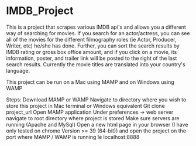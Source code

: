# IMDB_Project

This is a project that scrapes various IMDB api's and allows you a different way of searching for movies. If you search for an actor/actress, you can see all of the movies for the different filmography roles (ie Actor, Producer, Writer, etc) he/she has done. Further, you can sort the search results by IMDB rating or gross box office amount, and if you click on a movie, its information, poster, and trailer link will be posted to the right of the last search results. Currently the movie titles are translated into your country's language.

This project can be run on a Mac using MAMP and on Windows using WAMP

Steps:
Download MAMP or WAMP
Navigate to directory where you wish to store this project in Mac terminal or Windows equivalent
Git clone project_url
Open MAMP application
Under preferences -> web server navigate to root directory where project is stored
Make sure servers are running (Apache and MySql)
Open a new html page in your browser (I have only tested on chrome Version >= 39 (64-bit)) and open the project on the port where MAMP / WAMP is running Ie localhost:8888
